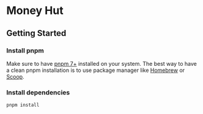 # Money Hut

## Getting Started

### Install pnpm

Make sure to have [pnpm 7+](https://pnpm.io/installation) installed on your system.
The best way to have a clean pnpm installation is to use package manager like [Homebrew](https://pnpm.io/installation#using-homebrew) or [Scoop](https://pnpm.io/installation#using-scoop).

### Install dependencies

```shell
pnpm install
```

